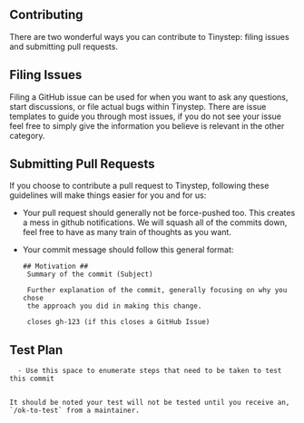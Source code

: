 Contributing
-----------

There are two wonderful ways you can contribute to Tinystep: filing issues and
submitting pull requests.

## Filing Issues

Filing a GitHub issue can be used for when you want to ask any questions,
start discussions, or file actual bugs within Tinystep. There are issue
templates to guide you through most issues, if you do not see your issue
feel free to simply give the information you believe is relevant in the
other category.

## Submitting Pull Requests

If you choose to contribute a pull request to Tinystep, following these
guidelines will make things easier for you and for us:

 - Your pull request should generally not be force-pushed too. This creates
   a mess in github notifications. We will squash all of the commits down, feel
   free to have as many train of thoughts as you want.

 - Your commit message should follow this general format:

   ```
   ## Motivation ##
    Summary of the commit (Subject)

    Further explanation of the commit, generally focusing on why you chose
    the approach you did in making this change.

    closes gh-123 (if this closes a GitHub Issue)

  ## Test Plan ##

      - Use this space to enumerate steps that need to be taken to test this commit
   ```

It should be noted your test will not be tested until you receive an,
`/ok-to-test` from a maintainer.